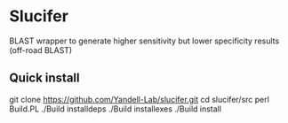 # Slucifer
BLAST wrapper to generate higher sensitivity but lower specificity results (off-road BLAST)

## Quick install
 git clone https://github.com/Yandell-Lab/slucifer.git
 cd slucifer/src
 perl Build.PL
 ./Build installdeps
 ./Build installexes
 ./Build install
